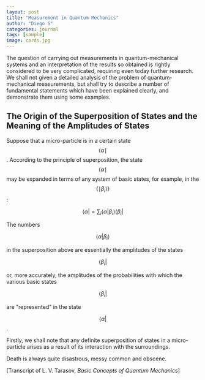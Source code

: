 ```yaml
---
layout: post
title: "Measurement in Quantum Mechanics"
author: "Diego S"
categories: journal
tags: [sample]
image: cards.jpg
---
```

The question of carrying out measurements in quantum-mechanical systems and an interpretation of the results so obtained is rightly considered to be very complicated, requiring even today further research. We shall not given a detailed analysis of the problem of quantum-mechanical measurements, but shall try to describe a number of fundamental statements which have been explained clearly, and demonstrate them using some examples. 

## The Origin of the Superposition of States and the Meaning of the Amplitudes of States

Suppose that a micro-particle is in a certain state $$\langle \alpha \mid $$. According to the principle of superposition, the state $$ \langle \alpha \mid $$
may be expanded in terms of any system of basic states, for example, in the $$ \{ \mid \beta_i \rangle \} $$:

$$
\langle  \alpha | = \sum_i \langle \alpha | \beta_i \rangle \langle \beta_i |
$$

The numbers 

$$
\langle \alpha | \beta_i \rangle
$$

in the superposition above are essentially the amplitudes of the states

$$
\langle \beta_i |
$$

or, more accurately, the amplitudes of the probabilities with which the various basic states

$$
\langle \beta_i |
$$

are "represented" in the state

$$
\langle \alpha |
$$.

Firstly, we shall note that any definite superposition of states in a micro-particle arises as a result of its interaction with the surroundings.

Death is always quite disastrous, messy common and obscene.

[Transcript of L. V. Tarasov, *Basic Concepts of Quantum Mechanics*]
